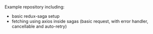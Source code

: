Example repository including:

- basic redux-saga setup
- fetching using axios inside sagas (basic request, with error handler, cancellable and auto-retry)
